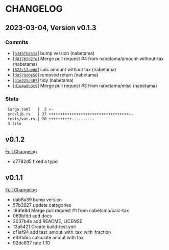 # CHANGELOG

## 2023-03-04, Version v0.1.3

### Commits

- [[`a34bfb651a`](https://github.com/nabetama/vat_jp//commit/a34bfb651ad425dc004793ec749a4f4f530d7fc3)] bump version (nabetama)
- [[`d017b5d2fe`](https://github.com/nabetama/vat_jp//commit/d017b5d2febf7938bf25d4a0e36aa39cb73ec37a)] Merge pull request #4 from nabetama/amount-without-tax (nabetama)
- [[`822c12aedd`](https://github.com/nabetama/vat_jp//commit/822c12aedd29e7e49ae902b5d23b7109702d71e4)] calc amount without tax (nabetama)
- [[`d8579c0e56`](https://github.com/nabetama/vat_jp//commit/d8579c0e56a3b056d4224a983c90283cee7f055d)] removed return (nabetama)
- [[`41e225c407`](https://github.com/nabetama/vat_jp//commit/41e225c4074f3983930dae09b542a7b59c963970)] tidy (nabetama)
- [[`d1e4a8b3c9`](https://github.com/nabetama/vat_jp//commit/d1e4a8b3c9209931b953790b6ff5c9aeb4523664)] Merge pull request #3 from nabetama/misc (nabetama)

### Stats

```diff
 Cargo.toml   |  2 +-
 src/lib.rs   | 37 +++++++++++++++++++++++++++++++++++--
 tests/vat.rs | 20 ++++++++++----------
 3 file
```

## v0.1.2

[Full Changelog](https://github.com/nabetama/vat_jp/compare/v0.1.1...v0.1.2)

- c7782d5 fixed a typo

## v0.1.1

[Full Changelog](https://github.com/nabetama/vat_jp/compare/2b6e78f68a79ed6df3cbdf9b15db864b82f638b2...v0.1.1)

- dab8a39 bump version
- 57b3027 update categories
- 183fe8d Merge pull request #1 from nabetama/calc-tax
- 069bfdd add docs
- 2037b4e add README, LICENSE
- 13a5421 Create build-test.yml
- cf1af94 add test_amout_with_tax_with_fraction
- e331ddc calculate amout with tax
- 92de637 rate 1.10
